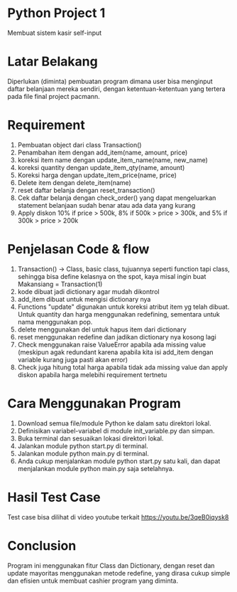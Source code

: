 # Python Project 1
Membuat sistem kasir self-input
# Latar Belakang
Diperlukan (diminta) pembuatan program dimana user bisa menginput daftar belanjaan mereka sendiri, dengan ketentuan-ketentuan yang tertera pada file final project pacmann.
# Requirement
1. Pembuatan object dari class Transaction()
2. Penambahan item dengan add_item(name, amount, price)
3. koreksi item name dengan update_item_name(name, new_name)
4. koreksi quantity dengan update_item_qty(name, amount)
5. Koreksi harga dengan update_item_price(name, price)
6. Delete item dengan delete_item(name)
7. reset daftar belanja dengan reset_transaction()
8. Cek daftar belanja dengan check_order() yang dapat mengeluarkan statement belanjaan sudah benar atau ada data yang kurang
9. Apply diskon 10% if price > 500k, 8% if 500k > price > 300k, and 5% if 300k > price > 200k
# Penjelasan Code & flow
1. Transaction() -> Class, basic class, tujuannya seperti function tapi class, sehingga bisa define kelasnya on the spot, kaya misal ingin buat Makansiang = Transaction(1)
2. kode dibuat jadi dictionary agar mudah dikontrol
3. add_item dibuat untuk mengisi dictionary nya
4. Functions "update" digunakan untuk koreksi atribut item yg telah dibuat. Untuk quantity dan harga menggunakan redefining, sementara untuk nama menggunakan pop.
5. delete menggunakan del untuk hapus item dari dictionary
6. reset menggunakan redefine dan jadikan dictionary nya kosong lagi
7. Check menggunakan raise ValueError apabila ada missing value (meskipun agak redundant karena apabila kita isi add_item dengan variable kurang juga pasti akan error)
8. Check juga hitung total harga apabila tidak ada missing value dan apply diskon apabila harga melebihi requirement tertnetu
   
# Cara Menggunakan Program
1. Download semua file/module Python ke dalam satu direktori lokal.
2. Definisikan variabel-variabel di module init_variable.py dan simpan.
3. Buka terminal dan sesuaikan lokasi direktori lokal.
4. Jalankan module python start.py di terminal.
5. Jalankan module python main.py di terminal.
6. Anda cukup menjalankan module python start.py satu kali, dan dapat menjalankan module python main.py saja setelahnya.

# Hasil Test Case
Test case bisa dilihat di video youtube terkait
https://youtu.be/3qeB0iqysk8

# Conclusion
Program ini menggunakan fitur Class dan Dictionary, dengan reset dan update mayoritas menggunakan metode redefine, yang dirasa cukup simple dan efisien untuk membuat cashier program yang diminta.
